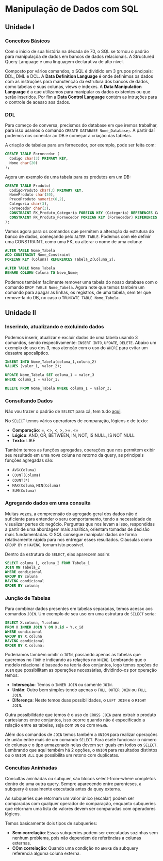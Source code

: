 # Manipulação de Dados com SQL

## Unidade I

### Conceitos Básicos

Com o início de sua história na década de 70, o SQL se tornou o padrão para manipulaçõa de dados em bancos de dados relacionais. A Structured Query Language é uma linguagem declarativa de alto nível.

Composto por vários comandos, o SQL é dividido em 3 grupos principais: DDL, DML e DCL. A **Data Definition Language** é onde definimos os dados com as instruções para manutenção da estrutura dos bancos de dados, como tabelas e suas colunas, views e indexes. A **Data Manipulation Language** é a que utilizamos para manipular os dados existentes ou que serão inseridos. Por fim a **Data Control Language** contém as intruções para o controle de acesso aos dados.

### DDL

Para começo de conversa, precismos do database em que iremos trabalhar, para isso usamos o comando `CREATE DATABASE Nome_Database;`. A partir daí podemos nos conectar ao DB e começar a criação das tabelas.

A criação de tabalea para um fornecedor, por exemplo, pode ser feita com:
```sql
CREATE TABLE Fornecedor (
  Codigo char(3) PRIMARY KEY,
  Nome char(20)
);
```

Agora um exemplo de uma tabela para os produtos em um DB:
```sql
CREATE TABLE Produto(
  CodigoProduto char(3) PRIMARY KEY,
  NomeProduto char(30),
  PrecoProduto numeric(6,2),
  Categoria char(3),
  Fornecedor char(3),
  CONSTRAINT FK_Produto_Categoria FOREIGN KEY (Categoria) REFERENCES Categoria(Codigo),
  CONSTRAINT FK_Produto_Fornecedor FOREIGN KEY (Fornecedor) REFERENCES Fornecedor(Codigo)
);
```

Vamos agora para os comandos que permitem a alteração da estrutura do banco de dados, começando pelo `ALTER TABLE`. Podemos com ele definir uma CONSTRAINT, como uma FK, ou alterar o nome de uma coluna:
```sql
ALTER TABLE Nome_Tabela
ADD CONSTRAINT Nome_Constraint
FOREIGN KEY (Coluna) REFERENCES Tabela_2(Coluna_2);

ALTER TABLE Nome_Tabela
RENAME COLUMN Coluna TO Novo_Nome;
```

Podemos também facilmente remover uma tabela do nosso database com o comando `DROP TABLE Nome_Tabela`. Agora note que temos também um comando para apagar as linhas, os registros, de uma tabela, sem ter que remove-la do DB, no caso o `TRUNCATE TABLE Nome_Tabela`.

## Unidade II

### Inserindo, atualizando e excluindo dados

Podemos inserir, atualizar e excluir dados de uma tabela usando 3 comandos, sendo respectivamente: `INSERT INTO`, `UPDATE`, `DELETE`. Abaixo um exemplo de uso dos 3, mas atenção com o uso do `WHERE` para evitar um desastre apocalíptico.
```sql
INSERT INTO Nome_Tabela(coluna_1,coluna_2)
VALUES (valor_1, valor_2);

UPDATE Nome_Tabela SET coluna_1 = valor_3
WHERE coluna_1 = valor_1;

DELETE FROM Nome_Tabela WHERE coluna_1 = valor_3;
```

### Consultando Dados

Não vou trazer o padrão de `SELECT` para cá, tem tudo [aqui](../kaggle-sql).

No `SELECT` temos vários operadores de comparação, lógicos e de texto:
- **Comparação**: =, <>, <, >, >=, <=
- **Lógico**: AND, OR, BETWEEN, IN, NOT, IS NULL, IS NOT NULL
- **Texto**: LIKE

Também temos as funções agregadas, operações que nos permitem exibir seu resultado em uma nova coluna no retorno da query, as principais funções agregadas são:
- `AVG(Coluna)`
- `COUNT(Coluna)`
- `COUNT(*)`
- `MAX(Coluna`, `MIN(Coluna)`
- `SUM(Coluna)`

### Agregando dados em uma consulta

Muitas vezes, a compreensão do agregado geral dos dados não é suficiente para entender o seru comportamento, tendo a necessidade de visualizar partes do negócio. Perguntas que nos levam a isso, respondidas a partir de uma abordagem mais analítica, orientam tomadas de decisão mais fundamentadas. O SQL consegue manipular dados de forma relativamente rápida para nos entregar esses resultados. Cláusulas como `GROUP BY` e `HAVING`, tornam isto possível.

Dentro da estrutura do `SELECT`, elas aparecem assim:
```sql
SELECT coluna_1, coluna_2 FROM Tabela_1
JOIN ON Tabela_2
WHERE condicional
GROUP BY coluna
HAVING condicional
ORDER BY coluna;
```

### Junção de Tabelas

Para combinar dados presentes em tabelas separadas, temos acesso aos comandos `JOIN`. Um exemplo de seu uso em uma estrutura de `SELECT` seria:
```sql
SELECT X.coluna, Y.coluna
FROM X INNER JOIN Y ON X.id = Y.x_id
WHERE condicional
GROUP BY X.coluna
HAVING condicional
ORDER BY X.coluna;
```

Poderíamos também omitir o `JOIN`, passando apenas as tabelas que queremos no `FROM` e indicando as relações no `WHERE`. Lembrando que o modelo relacional é baseado na teoria dos conjuntos, logo temos opções de `JOIN` que possibilitam as operações necessárias, dividindo-os por operação temos:
- **Interseção**: Temos o `INNER JOIN` ou somente `JOIN`.
- **União**: Outro bem simples tendo apenas o `FULL OUTER JOIN` ou `FULL JOIN`.
- **Diferença**: Neste temos duas possibilidades, o `LEFT JOIN` e o `RIGHT JOIN`.

Outra possibilidade que temos é o uso do `CROSS JOIN` para extrair o produto cartesianos entre conjuntos, isso ocorre quando não é especificado a relação entre as tabelas, seja com `ON` ou com `WHERE`.

Além dos comandos de `JOIN` temos também a `UNION` para realizar operações de união entre mais de um comando `SELECT`. Para esete funcionar o número de colunas e o tipo armazenado nelas devem ser iguais em todos os `SELECT`. Lembrando que aqui tembém há 2 opções, o `UNION` para resultados distintos ou o `UNION ALL` que possibilita um retono com duplicatas.

### Concultas Aninhadas

Consultas aninhadas ou subquer, são blocos select-from-where completos dentro de uma outra query. Sempre aparecendo entre parenteses, a subquery é usualmente executada antes da quey externa.

As subqueries que retornam um valor único (escalar) podem ser comparadas com qualquer operador de comparação, enquanto subqueries que retornam uma lista de valores devem ser comparadas com operadores lógicos.

Temos basicamente dois tipos de subqueries:
- **Sem correlação**: Essas subqueries podem ser executadas sozinhas sem nenhum problema, pois não dependem de referências a colunas externas.
- **COm correlação**: Quando uma condição no `WHERE` da subquery referencia alguma coluna externa.
